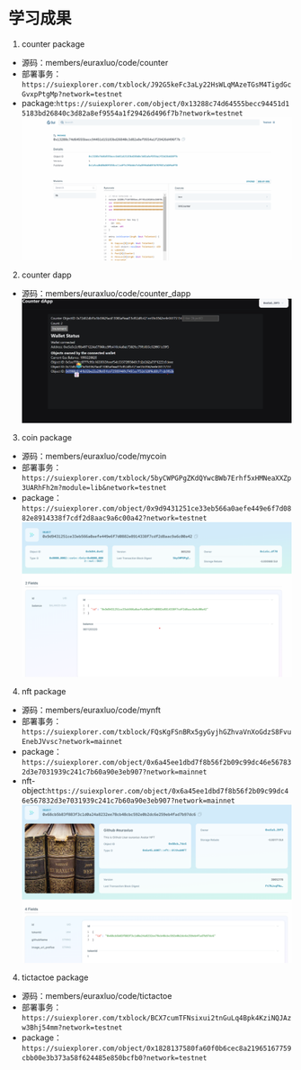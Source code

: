 # 学习成果

1. counter package
- 源码：members/euraxluo/code/counter
- 部署事务：`https://suiexplorer.com/txblock/J92G5keFc3aLy22HsWLqMAzeTGsM4TigdGcGvxpPtgMp?network=testnet`
- package:`https://suiexplorer.com/object/0x13288c74d64555becc94451d15183bd26840c3d82a8ef9554a1f29426d496f7b?network=testnet`
![counterPackage](./doc/week01/image.png)

2. counter dapp
- 源码：members/euraxluo/code/counter_dapp
![counterdapp](./doc/week01/image-2.png)

3. coin package
- 源码：members/euraxluo/code/mycoin
- 部署事务：`https://suiexplorer.com/txblock/5byCWPGPgZKdQYwcBWb7Erhf5xHMNeaXXZp3UARhFh2m?module=lib&network=testnet`
- package：`https://suiexplorer.com/object/0x9d9431251ce33eb566a0aefe449e6f7d0882e8914338f7cdf2d8aac9a6c00a42?network=testnet`
![coinView2](./doc/week01/image-5.png)

4. nft package
- 源码：members/euraxluo/code/mynft
- 部署事务：`https://suiexplorer.com/txblock/FQsKgFSnBRx5gyGyjhGZhvaVnXoGdzS8FvuEnebJVvsc?network=mainnet`
- package：`https://suiexplorer.com/object/0x6a45ee1dbd7f8b56f2b09c99dc46e567832d3e7031939c241c7b60a90e3eb907?network=mainnet`
- nft-object:`https://suiexplorer.com/object/0x6a45ee1dbd7f8b56f2b09c99dc46e567832d3e7031939c241c7b60a90e3eb907?network=mainnet`
![nftView](./doc/week02/image-2.png)

4. tictactoe package
- 源码：members/euraxluo/code/tictactoe
- 部署事务：`https://suiexplorer.com/txblock/BCX7cumTFNsixui2tnGuLq4Bpk4KziNQJAzw3Bhj54mm?network=testnet`
- package：`https://suiexplorer.com/object/0x1828137580fa60f0b6cec8a21965167759cbb00e3b373a58f624485e850bcfb0?network=testnet`